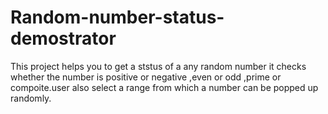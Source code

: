 # Random-number-status-demostrator
This project helps you to get a ststus of a any random number it checks whether the number is positive or negative ,even or odd ,prime or compoite.user also select a range from which a number can be popped up randomly.
